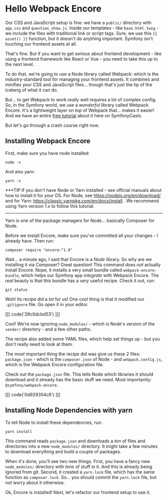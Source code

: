 # Hello Webpack Encore

Our CSS and JavaScript setup is fine: we have a `public/` directory with
`app.css` and `question_show.js`. Inside our templates - like `base.html.twig` -
we include the files with traditional link or script tags. Sure, we use this
`{{ asset() }}` function, but it doesn't do anything important. Symfony isn't
touching our frontend assets at all.

That's fine. But if you want to get serious about frontend development - like
using a frontend framework like React or Vue - you need to take this up to the
next level.

To do that, we're going to use a Node library called Webpack: which is the
industry-standard tool for managing your frontend assets. It combines
and minifies your CSS and JavaScript files... though that's just the tip of the
iceberg of what it can do.

But... to get Webpack to work *really* well requires a lot of complex config.
So, in the Symfony world, we use a *wonderful* library called Webpack Encore.
It's a lightweight layer on *top* of Webpack that... makes it easier! And we
have an entire [free tutorial](https://symfonycasts.com/screencast/webpack-encore)
about it here on SymfonyCasts.

But let's go through a crash course right now.

## Installing Webpack Encore

First, make sure you have node installed:

```terminal-silent
node -v
```

And also yarn:

```terminal-silent
yarn -v
```

***TIP
If you don't have Node or Yarn installed - see official manuals about how
to install it for _your_ OS. For Node, see https://nodejs.org/en/download/
and for Yarn: https://classic.yarnpkg.com/en/docs/install . We recommend
using Yarn version 1.x to follow this tutorial.
***

Yarn is one of the package managers for Node... basically Composer for Node.

Before we install Encore, make sure you've committed all your changes - I already
have. Then run:

```terminal
composer require "encore:^1.8"
```

Wait... a minute ago, I said that Encore is a *Node* library. So why are we
installing it via Composer? Great question! This command does *not* actually
install Encore. Nope, it installs a very small bundle called
`webpack-encore-bundle`, which helps our Symfony app *integrate* with
Webpack Encore. The *real* beauty is that this bundle has a *very* useful recipe.
Check it out, run:

```terminal
git status
```

Woh! Its recipe did a *lot* for us! One cool thing is that it modified our
`.gitignore` file. Go open it in your editor. 

[[[ code('28c0dcbd53') ]]]

Cool! We're now ignoring `node_modules/` - which is Node's version of the 
`vendor/` directory - and a few other paths.

The recipe also added some YAML files, which help set things up - but you don't
really need to look at them.

The *most* important thing the recipe did was give us these 2 files: `package.json` -
which is the `composer.json` of Node - and `webpack.config.js`, which is the Webpack
Encore configuration file.

Check out the `package.json` file. This tells Node which libraries it should
download and it already has the basic stuff we need. Most importantly:
`@symfony/webpack-encore`.

[[[ code('0d929354c6') ]]]

## Installing Node Dependencies with yarn

To tell Node to install these dependencies, run:

```terminal
yarn install
```

This command reads `package.json` and downloads a *ton* of files and directories into
a new `node_modules/` directory. It might take a few minutes to download everything
and build a couple of packages.

When it's done, you'll see two new things. First, you have a fancy new
`node_modules/` directory with *tons* of stuff in it. And this is already being
ignored from git. Second, it created a `yarn.lock` file, which has the same function
as `composer.lock`. So... you should commit the `yarn.lock` file, but not
worry about it otherwise.

Ok, Encore is installed! Next, let's refactor our frontend setup to use it.
